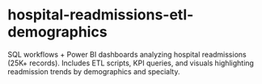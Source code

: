 # hospital-readmissions-etl-demographics
SQL workflows + Power BI dashboards analyzing hospital readmissions (25K+ records). Includes ETL scripts, KPI queries, and visuals highlighting readmission trends by demographics and specialty.
